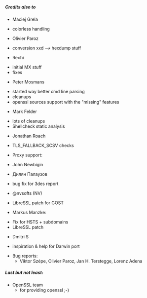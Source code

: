 

##### Credits also to

* Maciej Grela 
 * colorless handling

* Olivier Paroz
 * conversion xxd --> hexdump stuff 

* Rechi
 - initial MX stuff
 - fixes

* Peter Mosmans
 - started way better cmd line parsing
 - cleanups
 - openssl sources support with the "missing" features

* Mark Felder
 - lots of cleanups
 - Shellcheck static analysis

* Jonathan Roach
 - TLS_FALLBACK_SCSV checks

* Proxy support:
 - John Newbigin

* Дилян Палаузов
 - bug fix for 3des report

* @nvsofts (NV)
 - LibreSSL patch for GOST

* Markus Manzke: 
 - Fix for HSTS + subdomains
 - LibreSSL patch

* Dmitri S
 - inspiration & help for Darwin port

* Bug reports:
  - Viktor Szépe, Olivier Paroz, Jan H. Terstegge, Lorenz Adena

##### Last but not least:

* OpenSSL team
  - for providing openssl ;-)




